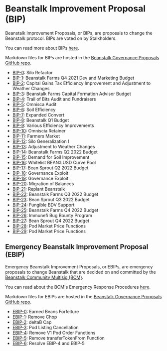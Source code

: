 # Beanstalk Improvement Proposal (BIP)

Beanstalk Improvement Proposals, or BIPs, are proposals to change the Beanstalk protocol. BIPs are voted on by Stalkholders.

You can read more about BIPs [here](https://docs.bean.money/governance/proposals#bip).


Markdown files for BIPs are hosted in the [Beanstalk Governance Proposals GitHub repo](https://github.com/BeanstalkFarms/Beanstalk-Governance-Proposals).

* [BIP-0](https://github.com/BeanstalkFarms/Beanstalk-Governance-Proposals/blob/master/bip/bip-00-silo-refactor.md): Silo Refactor
* [BIP-1](https://github.com/BeanstalkFarms/Beanstalk-Governance-Proposals/blob/master/bip/bip-01-bf-budget-q4-2021.md): Beanstalk Farms Q4 2021 Dev and Marketing Budget
* [BIP-2](https://github.com/BeanstalkFarms/Beanstalk-Governance-Proposals/blob/master/bip/bip-02-tax-efficiency-weather-changes.md): Capital Gains Tax Efficiency Improvement and Adjustment to Weather Changes
* [BIP-3](https://github.com/BeanstalkFarms/Beanstalk-Governance-Proposals/blob/master/bip/bip-03-capital-formation-advisor.md): Beanstalk Farms Capital Formation Advisor Budget
* [BIP-4](https://github.com/BeanstalkFarms/Beanstalk-Governance-Proposals/blob/master/bip/bip-04-trail-of-bits-fundraiser.md): Trail of Bits Audit and Fundraisers
* [BIP-5](https://github.com/BeanstalkFarms/Beanstalk-Governance-Proposals/blob/master/bip/bip-05-omniscia-fundraiser.md): Omnisca Audit
* [BIP-6](https://github.com/BeanstalkFarms/Beanstalk-Governance-Proposals/blob/master/bip/bip-06-soil-efficiency.md): Soil Efficiency
* [BIP-7](https://github.com/BeanstalkFarms/Beanstalk-Governance-Proposals/blob/master/bip/bip-07-convert.md): Expanded Convert
* [BIP-8](https://github.com/BeanstalkFarms/Beanstalk-Governance-Proposals/blob/master/bip/bip-08-beanstalk-budget-q1-2022.md): Beanstalk Q1 Budget
* [BIP-9](https://github.com/BeanstalkFarms/Beanstalk-Governance-Proposals/blob/master/bip/bip-09-efficiency-improvements.md): Various Efficiency Improvements
* [BIP-10](https://github.com/BeanstalkFarms/Beanstalk-Governance-Proposals/blob/master/bip/bip-10-omniscia-retainer.md): Omniscia Retainer
* [BIP-11](https://github.com/BeanstalkFarms/Beanstalk-Governance-Proposals/blob/master/bip/bip-11-pod-market.md): Farmers Market
* [BIP-12](https://github.com/BeanstalkFarms/Beanstalk-Governance-Proposals/blob/master/bip/bip-12-silo-generalization.md): Silo Generalization I
* [BIP-13](https://github.com/BeanstalkFarms/Beanstalk-Governance-Proposals/blob/master/bip/bip-13-weather-changes.md): Adjustment to Weather Changes
* [BIP-14](https://github.com/BeanstalkFarms/Beanstalk-Governance-Proposals/blob/master/bip/bip-14-bf-budget-q2-2022.md): Beanstalk Farms Q2 2022 Budget
* [BIP-15](https://github.com/BeanstalkFarms/Beanstalk-Governance-Proposals/blob/master/bip/bip-15-demand-for-soil-improvement.md): Demand for Soil Improvement
* [BIP-16](https://github.com/BeanstalkFarms/Beanstalk-Governance-Proposals/blob/master/bip/bip-16-whitelist-beanlusd.md): Whitelist BEAN:LUSD Curve Pool
* [BIP-17](https://github.com/BeanstalkFarms/Beanstalk-Governance-Proposals/blob/master/bip/bip-17-bs-budget-q2-2022.md): Bean Sprout Q2 2022 Budget
* [BIP-18](https://github.com/BeanstalkFarms/Beanstalk-Governance-Proposals/blob/master/bip/bip-18-exploit.md): Governance Exploit
* [BIP-19](https://github.com/BeanstalkFarms/Beanstalk-Governance-Proposals/blob/master/bip/bip-19-exploit.md): Governance Exploit
* [BIP-20](https://github.com/BeanstalkFarms/Beanstalk-Governance-Proposals/blob/master/bip/bip-20-migration-of-balances.md): Migration of Balances
* [BIP-21](https://github.com/BeanstalkFarms/Beanstalk-Governance-Proposals/blob/master/bip/bip-21-replant.md): Replant Beanstalk
* [BIP-22](https://github.com/BeanstalkFarms/Beanstalk-Governance-Proposals/blob/master/bip/bip-22-bf-budget-q3-2022.md): Beanstalk Farms Q3 2022 Budget
* [BIP-23](https://github.com/BeanstalkFarms/Beanstalk-Governance-Proposals/blob/master/bip/bip-23-bs-budget-q3-2022.md): Bean Sprout Q3 2022 Budget
* [BIP-24](https://github.com/BeanstalkFarms/Beanstalk-Governance-Proposals/blob/master/bip/bip-24-fungible-bdv-support.md): Fungible BDV Support
* [BIP-25](https://github.com/BeanstalkFarms/Beanstalk-Governance-Proposals/blob/master/bip/bip-25-bf-budget-q4-2022.md): Beanstalk Farms Q4 2022 Budget
* [BIP-26](https://github.com/BeanstalkFarms/Beanstalk-Governance-Proposals/blob/master/bip/bip-26-bug-bounty-program.md): Immunefi Bug Bounty Program
* [BIP-27](https://github.com/BeanstalkFarms/Beanstalk-Governance-Proposals/blob/master/bip/bip-27-bs-budget-q4-2022.md): Bean Sprout Q4 2022 Budget
* [BIP-28](https://github.com/BeanstalkFarms/Beanstalk-Governance-Proposals/blob/master/bip/bip-28-pod-market-price-functions.md): Pod Market Price Functions
* [BIP-29](https://github.com/BeanstalkFarms/Beanstalk-Governance-Proposals/blob/master/bip/bip-29-pod-market-price-functions.md): Pod Market Price Functions

## Emergency Beanstalk Improvement Proposal (EBIP)

Emergency Beanstalk Improvement Proposals, or EBIPs, are emergency proposals to change Beanstalk that are decided on and committed by the [Beanstalk Community Multisig (BCM)](https://docs.bean.money/governance/beanstalk/bcm-process).

You can read about the BCM's Emergency Response Procedures [here](https://docs.bean.money/governance/beanstalk/bcm-process#emergency-response-procedures).

Markdown files for EBIPs are hosted in the [Beanstalk Governance Proposals GitHub repo](https://github.com/BeanstalkFarms/Beanstalk-Governance-Proposals).

* [EBIP-0](https://github.com/BeanstalkFarms/Beanstalk-Governance-Proposals/blob/master/bip/ebip/ebip-0-earned-beans-forfeiture.md): Earned Beans Forfeiture
* [EBIP-1](https://github.com/BeanstalkFarms/Beanstalk-Governance-Proposals/blob/master/bip/ebip/ebip-1-remove-chop.md): Remove Chop
* [EBIP-2](https://github.com/BeanstalkFarms/Beanstalk-Governance-Proposals/blob/master/bip/ebip/ebip-2-deltab-cap.md): deltaB Cap
* [EBIP-3](https://github.com/BeanstalkFarms/Beanstalk-Governance-Proposals/blob/master/bip/ebip/ebip-3-pod-listing-cancellation.md): Pod Listing Cancellation
* [EBIP-4](https://github.com/BeanstalkFarms/Beanstalk-Governance-Proposals/blob/master/bip/ebip/ebip-4-remove-v1-pod-order-functions.md): Remove V1 Pod Order Functions
* [EBIP-5](https://github.com/BeanstalkFarms/Beanstalk-Governance-Proposals/blob/master/bip/ebip/ebip-5-remove-transfertokenfrom-function.md): Remove transferTokenFrom Function
* [EBIP-6](https://github.com/BeanstalkFarms/Beanstalk-Governance-Proposals/blob/master/bip/ebip/ebip-6-resolve-ebip-4-and-ebip5.md): Resolve EBIP-4 and EBIP-5
